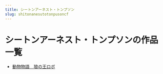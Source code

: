 ```yaml
---
title: シートンアーネスト・トンプソン
slug: shitonanesutotonpusoncf
---
```


# シートンアーネスト・トンプソンの作品一覧

- [動物物語　狼の王ロボ](dongwuwuyulangnowangroboec)
